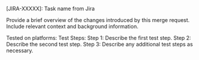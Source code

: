 [JIRA-XXXXX]: Task name from Jira

Provide a brief overview of the changes introduced by this merge request.
Include relevant context and background information.

Tested on platforms:
Test Steps:
Step 1: Describe the first test step.
Step 2: Describe the second test step.
Step 3: Describe any additional test steps as necessary.
